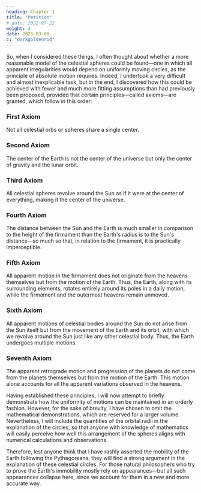 ```yaml
---
heading: Chapter 1
title: "Petition"
# date: 2022-07-22
weight: 4
date: 2025-03-08
c: "darkgoldenrod"
---
```



So, when I considered these things, I often thought about whether a more reasonable model of the celestial spheres could be found—one in which all apparent irregularities would depend on uniformly moving circles, as the principle of absolute motion requires. Indeed, I undertook a very difficult and almost inexplicable task, but in the end, I discovered how this could be achieved with fewer and much more fitting assumptions than had previously been proposed, provided that certain principles—called axioms—are granted, which follow in this order:  


### First Axiom  
Not all celestial orbs or spheres share a single center.  

### Second Axiom  
The center of the Earth is not the center of the universe but only the center of gravity and the lunar orbit.  

### Third Axiom  
All celestial spheres revolve around the Sun as if it were at the center of everything, making it the center of the universe.  

### Fourth Axiom  
The distance between the Sun and the Earth is much smaller in comparison to the height of the firmament than the Earth's radius is to the Sun's distance—so much so that, in relation to the firmament, it is practically imperceptible.  

### Fifth Axiom  
All apparent motion in the firmament does not originate from the heavens themselves but from the motion of the Earth. Thus, the Earth, along with its surrounding elements, rotates entirely around its poles in a daily motion, while the firmament and the outermost heavens remain unmoved.  

### Sixth Axiom  
All apparent motions of celestial bodies around the Sun do not arise from the Sun itself but from the movement of the Earth and its orbit, with which we revolve around the Sun just like any other celestial body. Thus, the Earth undergoes multiple motions.  

### Seventh Axiom  
The apparent retrograde motion and progression of the planets do not come from the planets themselves but from the motion of the Earth. This motion alone accounts for all the apparent variations observed in the heavens.  

Having established these principles, I will now attempt to briefly demonstrate how the uniformity of motions can be maintained in an orderly fashion. However, for the sake of brevity, I have chosen to omit the mathematical demonstrations, which are reserved for a larger volume. Nevertheless, I will include the quantities of the orbital radii in the explanation of the circles, so that anyone with knowledge of mathematics will easily perceive how well this arrangement of the spheres aligns with numerical calculations and observations.  

Therefore, lest anyone think that I have rashly asserted the mobility of the Earth following the Pythagoreans, they will find a strong argument in the explanation of these celestial circles. For those natural philosophers who try to prove the Earth's immobility mostly rely on appearances—but all such appearances collapse here, since we account for them in a new and more accurate way.

